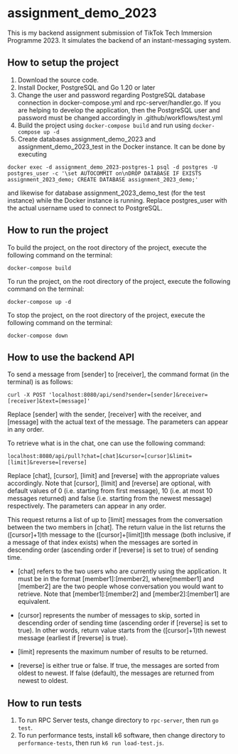 # assignment_demo_2023

<!--![Tests](https://github.com/cheeheng/assignment_demo_2023/actions/workflows/test.yml/badge.svg)-->

This is my backend assignment submission of TikTok Tech Immersion Programme 2023. It simulates the backend of an instant-messaging system. 

<h2>How to setup the project</h2>

1. Download the source code.
2. Install Docker, PostgreSQL and Go 1.20 or later 
3. Change the user and password regarding PostgreSQL database connection in docker-compose.yml and rpc-server/handler.go. If you are helping to develop the application, then the PostgreSQL user and password must be changed accordingly in .github/workflows/test.yml
4. Build the project using ```docker-compose build``` and run using ```docker-compose up -d```
5. Create databases assignment_demo_2023 and assignment_demo_2023_test in the Docker instance. It can be done by executing 

```docker exec -d assignment_demo_2023-postgres-1 psql -d postgres -U postgres_user -c '\set AUTOCOMMIT on\nDROP DATABASE IF EXISTS assignment_2023_demo; CREATE DATABASE assignment_2023_demo;'```

and likewise for database assignment_2023_demo_test (for the test instance) while the Docker instance is running. Replace postgres_user with the actual username used to connect to PostgreSQL.

<h2>How to run the project</h2>

To build the project, on the root directory of the project, execute the following command on the terminal:
```
docker-compose build 
```

To run the project, on the root directory of the project, execute the following command on the terminal:
```
docker-compose up -d
```

To stop the project, on the root directory of the project, execute the following command on the terminal:
```
docker-compose down
```

<h2>How to use the backend API</h2>

To send a message from [sender] to [receiver], the command format (in the terminal) is as follows:

```
curl -X POST 'localhost:8080/api/send?sender=[sender]&receiver=[receiver]&text=[message]'
```

Replace [sender] with the sender, [receiver] with the receiver, and [message] with the actual text of the message. The parameters can appear in any order.

To retrieve what is in the chat, one can use the following command:

```
localhost:8080/api/pull?chat=[chat]&cursor=[cursor]&limit=[limit]&reverse=[reverse]
```

Replace [chat], [cursor], [limit] and [reverse] with the appropriate values accordingly. Note that [cursor], [limit] and [reverse] are optional, with default values of 0 (i.e. starting from first message), 10 (i.e. at most 10 messages returned) and false (i.e. starting from the newest message) respectively. The parameters can appear in any order.

This request returns a list of up to [limit] messages from the conversation between the two members in [chat]. The return value in the list returns the ([cursor]+1)th message to the ([cursor]+[limit])th message (both inclusive, if a message of that index exists) when the messages are sorted in descending order (ascending order if [reverse] is set to true) of sending time.

- [chat] refers to the two users who are currently using the application. It must be in the format [member1]:[member2], where[member1] and [member2] are the two people whose conversation you would want to retrieve. Note that [member1]:[member2] and [member2]:[member1] are equivalent. 

- [cursor] represents the number of messages to skip, sorted in descending order of sending time (ascending order if [reverse] is set to true). In other words, return value starts from the ([cursor]+1)th newest message (earliest if [reverse] is true).

- [limit] represents the maximum number of results to be returned. 

- [reverse] is either true or false. If true, the messages are sorted from oldest to newest. If false (default), the messages are returned from newest to oldest.

<h2>How to run tests</h2>

1. To run RPC Server tests, change directory to ```rpc-server```, then run ```go test```.
2. To run performance tests, install k6 software, then change directory to ```performance-tests```, then run ```k6 run load-test.js```.